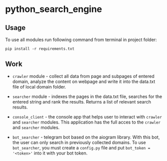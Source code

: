 # python_search_engine

## Usage

To use all modules run following command from terminal in project folder:

```
pip install -r requirements.txt
```

## Work

- `crawler` module - collect all data from page and subpages of entered domain, analyze the content on webpage and write it into the data.txt file of local domain folder.

- `searcher` module - indexes the pages in the data.txt file, searches for the entered string and rank the results. Returns a list of relevant search results.

- `console_client` - the console app that helps user to interact with `crawler` and `searcher` modules. This application has the full acces to the `crawler` and `searcher` modules.

- `bot_searcher` - telegram bot based on the aiogram library. With this bot, the user can only search in previously collected domains.
To use `bot_searcher`, you must create a `config.py` file and put `bot_token = '<token>'` into it with your bot token.
